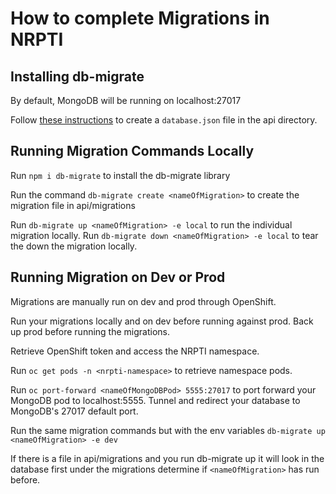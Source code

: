 # How to complete Migrations in NRPTI #

## Installing db-migrate ##
By default, MongoDB will be running on localhost:27017

Follow [these instructions](https://db-migrate.readthedocs.io/en/latest/Getting%20Started/configuration/) to create a `database.json` file in the api directory.

## Running Migration Commands Locally ## 
Run `npm i db-migrate` to install the db-migrate library

Run the command `db-migrate create <nameOfMigration>` to create the migration file in api/migrations

Run `db-migrate up <nameOfMigration> -e local` to run the individual migration locally. Run `db-migrate down <nameOfMigration> -e local` to tear the down the migration locally.

## Running Migration on Dev or Prod ## 
Migrations are manually run on dev and prod through OpenShift.

Run your migrations locally and on dev before running against prod. Back up prod before running the migrations.

Retrieve OpenShift token and access the NRPTI namespace.

Run `oc get pods -n <nrpti-namespace>` to retrieve namespace pods.

Run `oc port-forward <nameOfMongoDBPod> 5555:27017` to port forward your MongoDB pod to localhost:5555. Tunnel and redirect your database to MongoDB's 27017 default port.

Run the same migration commands but with the env variables `db-migrate up <nameOfMigration> -e dev`

If there is a file in api/migrations and you run db-migrate up it will look in the database first under the migrations determine if `<nameOfMigration>` has run before.